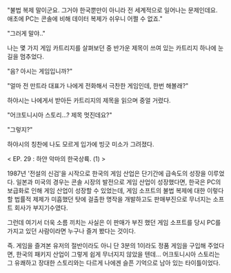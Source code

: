 "불법 복제 말이군요. 그거야 한국뿐만이 아니라 전 세계적으로 일어나는 문제인데요. 애초에 PC는 콘솔에 비해 데이터 복제가 쉬우니 어쩔 수 없죠." 

"그러게 말야.." 

나는 몇 가지 게임 카트리지를 살펴보던 중 반가운 제목이 쓰여 있는 카트리지 하나에 눈길을 멈추었다. 

"음? 아시는 게임입니까?" 

"얼마 전 만트라 대표가 나에게 전화해서 극찬한 게임인데, 한번 해볼래?" 

하야시는 나에게서 받아든 카트리지의 제목을 읽으며 중얼 거렸다. 

"어크토니시아 스토리...? 제목 멋진데요?" 

"그렇지?" 

하야시의 칭찬에 나도 모르게 입가에 빙긋 미소가 그려졌다.

< EP. 29 : 하얀 악마의 한국상륙. (1) >

1987년 '전설의 신검'을 시작으로 한국의 게임 산업은 단기간에 급속도의 성장을 이루었다. 
일본과 미국의 경우는 콘솔 시장의 발전으로 게임 산업이 성장했다면, 한국은 PC의 보급화로 인해 게임 산업이 성장할 수 있었는데, 게임 소프트의 불법 복제에 대한 이렇다 할 법률적 제제가 미흡했던 탓에 걸출한 명작을 개발하고도 판매부진으로 무너지는 소프트 회사가 부지기수였다. 

그런데 여기서 더욱 소름 끼치는 사실은 이 판매가 부진 했던 게임 소프트를 당시 PC를 가지고 있던 사람이라면 누구나 즐겨 봤다는 것이다. 

즉. 게임을 즐겨본 유저의 절반이라도 아니 단 3분의 1이라도 정품 게임을 구입해 주었다면, 한국의 패키지 산업이 그렇게 쉽게 무너지지 않았을 텐데... 
어크토니시아 스토리는 그 유쾌하고 장대한 스토리와는 다르게 나에겐 슬픈 기억으로 남아 있는 타이틀이었다. 